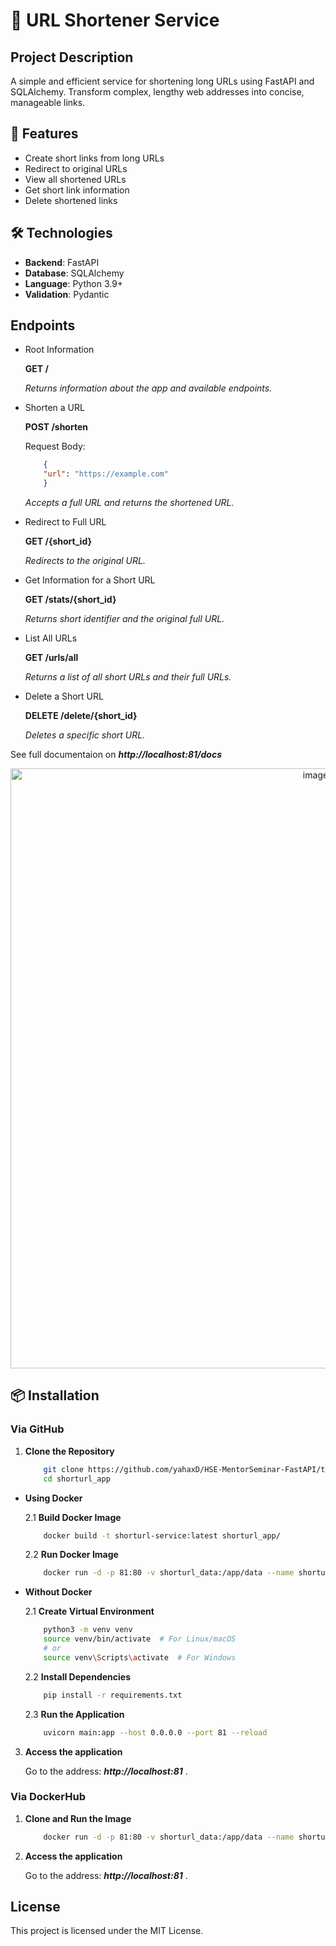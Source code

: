 # 🔗 URL Shortener Service

## Project Description

A simple and efficient service for shortening long URLs using FastAPI and SQLAlchemy. Transform complex, lengthy web addresses into concise, manageable links.

## 🚀 Features

- Create short links from long URLs
- Redirect to original URLs
- View all shortened URLs
- Get short link information
- Delete shortened links

## 🛠 Technologies

- **Backend**: FastAPI
- **Database**: SQLAlchemy
- **Language**: Python 3.9+
- **Validation**: Pydantic

## Endpoints
 
* Root Information
  
	**GET /**

	*Returns information about the app and available endpoints.*
	
* Shorten a URL
  
	**POST /shorten**

	Request Body:
	
	```json
		{
		"url": "https://example.com"
		}
	```

	*Accepts a full URL and returns the shortened URL.*
	
* Redirect to Full URL
  
	**GET /{short_id}**

	*Redirects to the original URL.*

* Get Information for a Short URL
  
	**GET /stats/{short_id}**

  	*Returns short identifier and the original full URL.*
	
* List All URLs
  
	**GET /urls/all**

	*Returns a list of all short URLs and their full URLs.*

* Delete a Short URL
  
	**DELETE /delete/{short_id}**

	*Deletes a specific short URL.*
	
See full documentaion on ***http://localhost:81/docs***

<div align="center">
    <img alt="image" src="https://github.com/user-attachments/assets/00572278-1deb-4446-a5ba-17e0c251fd97" width="960">
</div>
	
## 📦 Installation

### Via GitHub

1. **Clone the Repository**

	```bash
		git clone https://github.com/yahaxD/HSE-MentorSeminar-FastAPI/tree/main
		cd shorturl_app
	```

+  **Using Docker**

	2.1 **Build Docker Image**

	```bash
		docker build -t shorturl-service:latest shorturl_app/  
	```
	
	2.2 **Run Docker Image**
	
	```bash
		docker run -d -p 81:80 -v shorturl_data:/app/data --name shorturl-service shorturl-service:latest
	```
	

+  **Without Docker**

	2.1 **Create Virtual Environment**

	```bash
		python3 -m venv venv
		source venv/bin/activate  # For Linux/macOS
		# or
		source venv\Scripts\activate  # For Windows
	```
	
	2.2 **Install Dependencies**
	
	```bash
		pip install -r requirements.txt
	```
	
	2.3 **Run the Application**
	
	```bash
		uvicorn main:app --host 0.0.0.0 --port 81 --reload
	```

3. **Access the application**
   
   Go to the address: ***http://localhost:81*** .
   


### Via DockerHub

1. **Clone and Run the Image**

	```bash
		docker run -d -p 81:80 -v shorturl_data:/app/data --name shorturl-service yahaxd/shorturl-service:latest
	```

2. **Access the application**
   
   Go to the address: ***http://localhost:81*** .



## License

This project is licensed under the MIT License.

